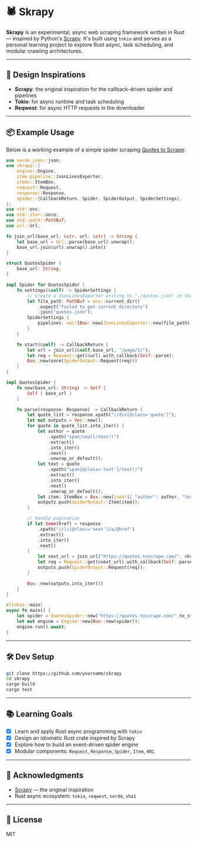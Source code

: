 

# 🕷️ Skrapy

**Skrapy** is an experimental, async web scraping framework written in Rust — inspired by Python's [Scrapy](https://scrapy.org). It's built using `tokio` and serves as a personal learning project to explore Rust async, task scheduling, and modular crawling architectures.

---

## 🧠 Design Inspirations

- **Scrapy**: the original inspiration for the callback-driven spider and pipelines
- **Tokio**: for async runtime and task scheduling
- **Reqwest**: for async HTTP requests in the downloader

---

## 📦 Example Usage

Below is a working example of a simple spider scraping [Quotes to Scrape](https://quotes.toscrape.com/):

```rust
use serde_json::json;
use skrapy::{
    engine::Engine,
    item_pipeline::JsonLinesExporter,
    items::ItemBox,
    request::Request,
    response::Response,
    spider::{CallbackReturn, Spider, SpiderOutput, SpiderSettings},
};
use std::env;
use std::iter::once;
use std::path::PathBuf;
use url::Url;

fn join_url(base_url: &str, url: &str) -> String {
    let base_url = Url::parse(base_url).unwrap();
    base_url.join(url).unwrap().into()
}

struct QuotesSpider {
    base_url: String,
}

impl Spider for QuotesSpider {
    fn settings(&self) -> SpiderSettings {
        // Create a JsonLinesExporter writing to "./quotes.json" in the current working directory
        let file_path: PathBuf = env::current_dir()
            .expect("failed to get current directory")
            .join("quotes.json");
        SpiderSettings {
            pipelines: vec![Box::new(JsonLinesExporter::new(file_path))],
        }
    }

    fn start(&self) -> CallbackReturn {
        let url = join_url(&self.base_url, "/page/1/");
        let req = Request::get(&url).with_callback(Self::parse);
        Box::new(once(SpiderOutput::Request(req)))
    }
}

impl QuotesSpider {
    fn new(base_url: String) -> Self {
        Self { base_url }
    }

    fn parse(response: Response) -> CallbackReturn {
        let quote_list = response.xpath("//div[@class='quote']");
        let mut outputs = Vec::new();
        for quote in quote_list.into_iter() {
            let author = quote
                .xpath("span/small/text()")
                .extract()
                .into_iter()
                .next()
                .unwrap_or_default();
            let text = quote
                .xpath("span[@class='text']/text()")
                .extract()
                .into_iter()
                .next()
                .unwrap_or_default();
            let item: ItemBox = Box::new(json!({ "author": author, "text": text }));
            outputs.push(SpiderOutput::Item(item));
        }

        // Handle pagination
        if let Some(href) = response
            .xpath("//li[@class='next']/a/@href")
            .extract()
            .into_iter()
            .next()
        {
            let next_url = join_url("https://quotes.toscrape.com/", &href);
            let req = Request::get(&next_url).with_callback(Self::parse);
            outputs.push(SpiderOutput::Request(req));
        }

        Box::new(outputs.into_iter())
    }
}

#[tokio::main]
async fn main() {
    let spider = QuotesSpider::new("https://quotes.toscrape.com/".to_string());
    let mut engine = Engine::new(Box::new(spider));
    engine.run().await;
}
```

---

## 🛠️ Dev Setup

```bash
git clone https://github.com/yourname/skrapy
cd skrapy
cargo build
cargo test
```

---

## 📚 Learning Goals
- [x] Learn and apply Rust async programming with `tokio`
- [x] Design an idiomatic Rust crate inspired by Scrapy
- [x] Explore how to build an event-driven spider engine
- [x] Modular components: `Request`, `Response`, `Spider`, `Item`, etc.

---

## 🙏 Acknowledgments

- [Scrapy](https://github.com/scrapy/scrapy) — the original inspiration
- Rust async ecosystem: `tokio`, `reqwest`, `serde`, `sha1`

---

## 📍 License

MIT
